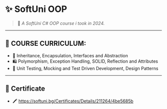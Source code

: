 # ✨ SoftUni OOP

> 🌟 *A SoftUni C# OOP course i took in 2024.*

---

## 💫 COURSE CURRICULUM:

- 🎉 Inheritance, Encapsulation, Interfaces and Abstraction  
- 🛍️ Polymorphism, Exception Handling, SOLID, Reflection and Attributes
- 💐 Unit Testing, Mocking and Test Driven Development, Design Patterns  

---

## 💾 Certificate

- 🖍 https://softuni.bg/Certificates/Details/211264/4be5685b
